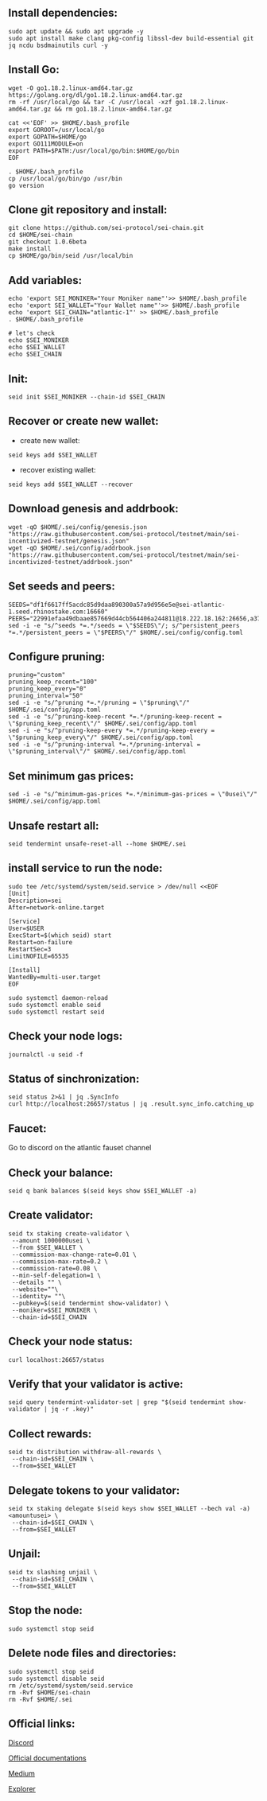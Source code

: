 ## Install dependencies:
```cd $HOME
sudo apt update && sudo apt upgrade -y
sudo apt install make clang pkg-config libssl-dev build-essential git jq ncdu bsdmainutils curl -y
```
## Install Go:
```
wget -O go1.18.2.linux-amd64.tar.gz https://golang.org/dl/go1.18.2.linux-amd64.tar.gz
rm -rf /usr/local/go && tar -C /usr/local -xzf go1.18.2.linux-amd64.tar.gz && rm go1.18.2.linux-amd64.tar.gz

cat <<'EOF' >> $HOME/.bash_profile
export GOROOT=/usr/local/go
export GOPATH=$HOME/go
export GO111MODULE=on
export PATH=$PATH:/usr/local/go/bin:$HOME/go/bin
EOF

. $HOME/.bash_profile
cp /usr/local/go/bin/go /usr/bin
go version
```
## Clone git repository and install:
```
git clone https://github.com/sei-protocol/sei-chain.git
cd $HOME/sei-chain
git checkout 1.0.6beta
make install
cp $HOME/go/bin/seid /usr/local/bin
```
## Add variables:
```
echo 'export SEI_MONIKER="Your Moniker name"'>> $HOME/.bash_profile
echo 'export SEI_WALLET="Your Wallet name"'>> $HOME/.bash_profile
echo 'export SEI_CHAIN="atlantic-1"' >> $HOME/.bash_profile
. $HOME/.bash_profile

# let's check
echo $SEI_MONIKER
echo $SEI_WALLET
echo $SEI_CHAIN
```
## Init:
```
seid init $SEI_MONIKER --chain-id $SEI_CHAIN
```
## Recover or create new wallet:
* create new wallet:
```
seid keys add $SEI_WALLET
```
* recover existing wallet:
```
seid keys add $SEI_WALLET --recover
```
## Download genesis and addrbook:
```
wget -qO $HOME/.sei/config/genesis.json "https://raw.githubusercontent.com/sei-protocol/testnet/main/sei-incentivized-testnet/genesis.json"
wget -qO $HOME/.sei/config/addrbook.json "https://raw.githubusercontent.com/sei-protocol/testnet/main/sei-incentivized-testnet/addrbook.json"
```
## Set seeds and peers:
```
SEEDS="df1f6617ff5acdc85d9daa890300a57a9d956e5e@sei-atlantic-1.seed.rhinostake.com:16660"
PEERS="22991efaa49dbaae857669d44cb564406a244811@18.222.18.162:26656,a37d65086e78865929ccb7388146fb93664223f7@18.144.13.149:26656,873a358b46b07c0c7c0280397a5ad27954a10633@141.95.175.196:26656,e66f9a9cab4428bfa3a7f32abbedbc684e734a48@185.193.17.129:12656,16225e262a0d38fe73073ab199f583e4a607e471@135.181.59.162:19656,2efd524f097b3fef2d26d0031fda21a72a51a765@38.242.213.174:12656,3b5ae3a1691d4ed24e67d7fe1499bc081c3ad8b0@65.108.131.189:20956,ad6d30dc6805df4f48b49d9013bbb921a5713fa6@20.211.82.153:26656,4e53c634e89f7b7ecff98e0d64a684269403dd78@38.242.235.141:26656,da5f6fcd1cd2ba8c7de8a06fb3ab56ab6a8157cf@38.242.235.142:26656,89e7d8c9eefc1c9a9b3e1faff31c67e0674f9c08@165.227.11.230:26656,94b6fa7ae5554c22e81a81e4a0928c48e41801d8@88.99.3.158:10956,b95aa07e60928fbc5ba7da9b6fe8c51798bd40be@51.250.6.195:26656,94b72206c0b0007494e20e2f9b958cd57e970d48@209.145.50.102:26656,94cf3893ded18bc6e3991d5add88449cd3f6c297@65.108.230.75:26656,82de728de0d663c03a820e570b94adac19c09adf@5.9.80.215:26656,5e1f8ccfa64dfd1c17e3fdac0dbf50f5fcc1acc3@209.126.7.113:26656,6a5113e8412f68bbeab733bb1297a0a38f884f7c@162.55.80.116:26656,7c95b2eec599369bebb8281b960589dc2857548a@164.215.102.44:26656,4bf8aa7b80f4db8a6f2abf5d757c9cab5d3f4d85@188.40.98.169:26656,9e38cf7ccb898632482a09b26ecba3f7e1a9e300@51.75.135.46:26656,641eea8d26c4b3b479b95a2cb4bd04712f3eda29@135.181.249.71:12656,8625abf6079da0e3326b0ad74c9c0e263af39654@137.184.44.146:12656,11c84300b4417af7e6c081f413003176b33b3877@51.75.135.47:26656,8a349512cf1ce179a126cb8762aea955ca1a261f@195.201.243.40:26651,6c27c768936ff8eebde94fe898b54df71f936e48@47.156.153.124:56656,7f037abdf485d02b95e50e9ba481166ddd6d6cae@185.144.99.65:26656,90916e0b118f2c00e90a40a0180b275261b547f2@65.108.72.121:26656,02be57dc6d6491bf272b823afb81f24d61243e1e@141.94.139.233:26656,ed3ec09ab24b8fcf0a36bc80de4b97f1e379d346@38.242.206.198:26656,7caa7add8d8a279e2da67a72700ab2d4540fbc08@34.97.43.89:12656,cce4c3526409ec516107db695233f9b047d52bf6@128.199.59.125:36376,3f6e68bd476a7cd3f491105da50306f8ebb74643@65.21.143.79:21156"
sed -i -e "s/^seeds *=.*/seeds = \"$SEEDS\"/; s/^persistent_peers *=.*/persistent_peers = \"$PEERS\"/" $HOME/.sei/config/config.toml
```
## Configure pruning:
```
pruning="custom"
pruning_keep_recent="100"
pruning_keep_every="0"
pruning_interval="50"
sed -i -e "s/^pruning *=.*/pruning = \"$pruning\"/" $HOME/.sei/config/app.toml
sed -i -e "s/^pruning-keep-recent *=.*/pruning-keep-recent = \"$pruning_keep_recent\"/" $HOME/.sei/config/app.toml
sed -i -e "s/^pruning-keep-every *=.*/pruning-keep-every = \"$pruning_keep_every\"/" $HOME/.sei/config/app.toml
sed -i -e "s/^pruning-interval *=.*/pruning-interval = \"$pruning_interval\"/" $HOME/.sei/config/app.toml
```
## Set minimum gas prices:
```
sed -i -e "s/^minimum-gas-prices *=.*/minimum-gas-prices = \"0usei\"/" $HOME/.sei/config/app.toml
```
## Unsafe restart all:
```
seid tendermint unsafe-reset-all --home $HOME/.sei
```
## install service to run the node:
```
sudo tee /etc/systemd/system/seid.service > /dev/null <<EOF
[Unit]
Description=sei
After=network-online.target

[Service]
User=$USER
ExecStart=$(which seid) start
Restart=on-failure
RestartSec=3
LimitNOFILE=65535

[Install]
WantedBy=multi-user.target
EOF

sudo systemctl daemon-reload
sudo systemctl enable seid
sudo systemctl restart seid
```
## Check your node logs:
```
journalctl -u seid -f
```
## Status of sinchronization:
```
seid status 2>&1 | jq .SyncInfo
curl http://localhost:26657/status | jq .result.sync_info.catching_up
```
## Faucet: 
Go to discord on the atlantic fauset channel

## Сheck your balance:
```
seid q bank balances $(seid keys show $SEI_WALLET -a)
```
## Create validator:
```
seid tx staking create-validator \
 --amount 1000000usei \
 --from $SEI_WALLET \
 --commission-max-change-rate=0.01 \
 --commission-max-rate=0.2 \
 --commission-rate=0.08 \
 --min-self-delegation=1 \
 --details "" \
 --website=""\
 --identity= ""\
 --pubkey=$(seid tendermint show-validator) \
 --moniker=$SEI_MONIKER \
 --chain-id=$SEI_CHAIN
```
## Check your node status:
```
curl localhost:26657/status
```
## Verify that your validator is active:
```
seid query tendermint-validator-set | grep "$(seid tendermint show-validator | jq -r .key)"
```
## Collect rewards:
```
seid tx distribution withdraw-all-rewards \
 --chain-id=$SEI_CHAIN \
 --from=$SEI_WALLET
```
## Delegate tokens to your validator:
```
seid tx staking delegate $(seid keys show $SEI_WALLET --bech val -a) <amountusei> \
 --chain-id=$SEI_CHAIN \
 --from=$SEI_WALLET
```
## Unjail:
```
seid tx slashing unjail \
 --chain-id=$SEI_CHAIN \ 
 --from=$SEI_WALLET
```

## Stop the node:
```
sudo systemctl stop seid
```
## Delete node files and directories:
```
sudo systemctl stop seid
sudo systemctl disable seid
rm /etc/systemd/system/seid.service
rm -Rvf $HOME/sei-chain
rm -Rvf $HOME/.sei
```
## Official links:

[Discord](https://discord.gg/4XD3PnhH)

[Official documentations](https://docs.seinetwork.io/nodes-and-validators/joining-testnets)

[Medium](https://medium.com/@seinetwork)

[Explorer](https://sei.explorers.guru/validators)
